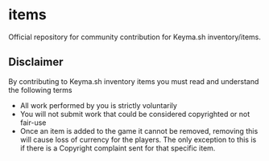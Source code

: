 # items
Official repository for community contribution for Keyma.sh inventory/items.

## Disclaimer
By contributing to Keyma.sh inventory items you must read and understand the following terms
- All work performed by you is strictly voluntarily
- You will not submit work that could be considered copyrighted or not fair-use
- Once an item is added to the game it cannot be removed, removing this will cause loss of currency for the players. The only exception to this is if there is a Copyright complaint sent for that specific item.